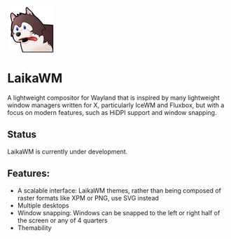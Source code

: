 ![Laika Logo](https://raw.githubusercontent.com/ianmartinez/laikawm/master/logo/laika.png)

# LaikaWM
A lightweight compositor for Wayland that is inspired by many lightweight window managers written for X, particularly IceWM and Fluxbox, but with a focus on modern features, such as HiDPI support and window snapping.

## Status
LaikaWM is currently under development.

## Features: 
  - A scalable interface: LaikaWM themes, rather than being composed of raster formats like XPM or PNG, use SVG instead
  - Multiple desktops
  - Window snapping: Windows can be snapped to the left or right half of the screen or any of 4 quarters
  - Themability
